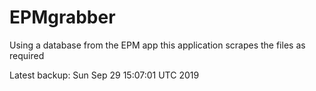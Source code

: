 # EPMgrabber
Using a database from the EPM app this application scrapes the files as required


Latest backup: Sun Sep 29 15:07:01 UTC 2019
